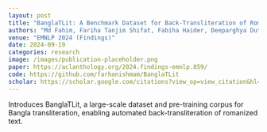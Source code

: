 ```yaml
---
layout: post
title: "BanglaTLit: A Benchmark Dataset for Back-Transliteration of Romanized Bangla"
authors: "Md Fahim, Fariha Tanjim Shifat, Fabiha Haider, Deeparghya Dutta Barua, Md Sakib Ul Rahman Sourove, Md Farhan Ishmam, Md Farhad Alam"
venue: "EMNLP 2024 (Findings)"
date: 2024-09-19
categories: research
image: /images/publication-placeholder.png
paper: https://aclanthology.org/2024.findings-emnlp.859/
code: https://github.com/farhanishmam/BanglaTLit
scholar: https://scholar.google.com/citations?view_op=view_citation&hl=en&user=NWtnV0wAAAAJ&citation_for_view=NWtnV0wAAAAJ:UeHWp8X0CEIC
---
```


Introduces BanglaTLit, a large-scale dataset and pre-training corpus for Bangla transliteration, enabling automated back-transliteration of romanized text.
